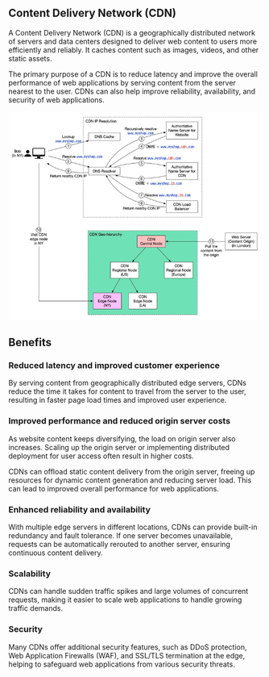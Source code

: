 ## Content Delivery Network (CDN)

A Content Delivery Network (CDN) is a geographically distributed network of servers and data centers designed to deliver web content to users more efficiently and reliably. It caches content such as images, videos, and other static assets.

The primary purpose of a CDN is to reduce latency and improve the overall performance of web applications by serving content from the server nearest to the user. CDNs can also help improve reliability, availability, and security of web applications.

<img src="../assets/CDN.png">

## Benefits

### Reduced latency and improved customer experience

By serving content from geographically distributed edge servers, CDNs reduce the time it takes for content to travel from the server to the user, resulting in faster page load times and improved user experience.

### Improved performance and reduced origin server costs

As website content keeps diversifying, the load on origin server also increases. Scaling up the origin server or implementing distributed deployment for user access often result in higher costs.

CDNs can offload static content delivery from the origin server, freeing up resources for dynamic content generation and reducing server load. This can lead to improved overall performance for web applications.

### Enhanced reliability and availability

With multiple edge servers in different locations, CDNs can provide built-in redundancy and fault tolerance. If one server becomes unavailable, requests can be automatically rerouted to another server, ensuring continuous content delivery.

### Scalability

CDNs can handle sudden traffic spikes and large volumes of concurrent requests, making it easier to scale web applications to handle growing traffic demands.

### Security

Many CDNs offer additional security features, such as DDoS protection, Web Application Firewalls (WAF), and SSL/TLS termination at the edge, helping to safeguard web applications from various security threats.
